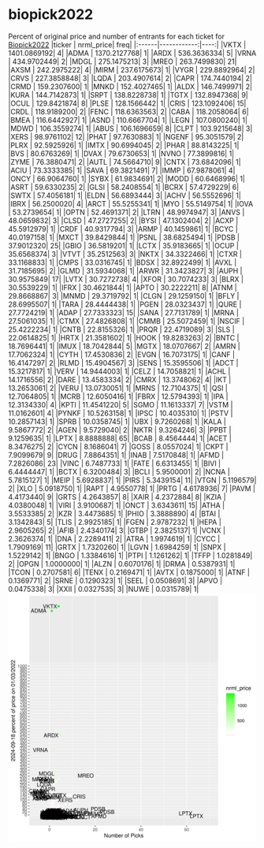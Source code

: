 # biopick2022
Percent of original price and number of entrants for each ticket for [Biopick2022](https://twitter.com/hashtag/Biopick2022)
|ticker |   nrml_price| freq|
|:------|------------:|----:|
|VKTX   | 1401.0869192|    4|
|ADMA   | 1370.2127768|    1|
|ARDX   |  536.3636334|    5|
|VRNA   |  434.9702449|    2|
|MDGL   |  275.1475213|    3|
|MREO   |  263.7499830|   21|
|AXSM   |  242.2975222|    4|
|MIRM   |  237.6175673|    1|
|VYGR   |  229.8892964|    2|
|CRVS   |  227.3858848|    3|
|LQDA   |  203.4907614|    2|
|CAPR   |  174.7440194|    2|
|CRMD   |  159.2307600|    1|
|MNKD   |  152.4027465|    1|
|ALDX   |  146.7499971|    2|
|KURA   |  144.7142873|    1|
|SRPT   |  138.8228738|    1|
|TGTX   |  132.8947368|    9|
|OCUL   |  129.8421874|    8|
|PLSE   |  128.1566442|    1|
|CRIS   |  123.1092406|   15|
|CRDL   |  118.9189200|    2|
|FENC   |  118.6363563|    2|
|CABA   |  118.2058064|    6|
|BMEA   |  116.6442927|    1|
|ASND   |  110.6667704|    1|
|LEGN   |  107.0800240|    1|
|MDWD   |  106.3559274|    1|
|ABUS   |  106.1696659|    8|
|CLPT   |  103.9215648|    3|
|XERS   |   98.9761102|   12|
|PHAT   |   97.7630883|    1|
|NGENF  |   95.3051579|    2|
|PLRX   |   92.5925926|    1|
|IMTX   |   90.6994045|    2|
|PHAR   |   88.8143225|    1|
|BVS    |   80.6763269|    1|
|DVAX   |   79.6730653|    1|
|NVNO   |   77.3899816|    1|
|ZYME   |   76.3880471|    2|
|AUTL   |   74.5664710|    9|
|CNTX   |   73.6842096|    1|
|ACIU   |   73.3333385|    1|
|SAVA   |   69.3821491|    7|
|IMMP   |   67.9878061|    4|
|ONCY   |   66.9064760|    1|
|SYBX   |   61.9834691|    2|
|MODD   |   60.6468996|    1|
|ASRT   |   59.6330235|    2|
|GLSI   |   58.2408554|    1|
|BCRX   |   57.4729229|    6|
|SWTX   |   57.4056181|    1|
|ELDN   |   56.6893444|    3|
|ACHV   |   56.5552696|    1|
|IBRX   |   56.2500020|    4|
|ARCT   |   55.5255341|    1|
|MYO    |   55.5149754|    1|
|IOVA   |   53.2739654|    1|
|OPTN   |   52.4691371|    2|
|LTRN   |   48.9974947|    3|
|ANVS   |   48.0659832|    3|
|CLSD   |   47.2727255|    2|
|BYSI   |   47.1302404|    2|
|ACXP   |   45.5912979|    1|
|CRDF   |   40.9317794|    3|
|ARMP   |   40.1459861|    1|
|BCYC   |   40.0197158|    1|
|MXCT   |   39.8429844|    1|
|PSNL   |   38.6825494|    1|
|PDSB   |   37.9012320|   25|
|GBIO   |   36.5819201|    1|
|LCTX   |   35.9183665|    1|
|OCUP   |   35.6568374|    3|
|VTVT   |   35.2512563|    3|
|NKTX   |   34.3322466|    1|
|CTXR   |   33.1168833|    1|
|CMPS   |   33.0316745|    1|
|BDSX   |   32.8922499|    1|
|AVXL   |   31.7185695|    2|
|GLMD   |   31.5934068|    1|
|ARWR   |   31.3423827|    3|
|AUPH   |   30.9575849|   17|
|LVTX   |   30.7272738|    4|
|XFOR   |   30.7074233|    3|
|BLRX   |   30.5539229|    1|
|IFRX   |   30.4621844|    1|
|APTO   |   30.2222211|    8|
|ATNM   |   29.8668867|    3|
|MNMD   |   29.3719792|    1|
|CLGN   |   29.1259150|    1|
|BFLY   |   28.6995507|    1|
|TARA   |   28.4444438|    1|
|PGEN   |   28.0323437|    1|
|QURE   |   27.7724219|    1|
|ADAP   |   27.7333323|   15|
|SANA   |   27.7131789|    1|
|MRNA   |   27.5061035|    1|
|CTMX   |   27.4826808|    1|
|CMMB   |   25.5072459|    1|
|NSCIF  |   25.4222234|    1|
|CNTB   |   22.8155326|    1|
|PRQR   |   22.4719089|    3|
|SLS    |   22.0614825|    1|
|HRTX   |   21.3581602|    1|
|HOOK   |   19.8283263|    2|
|BNTC   |   18.7696441|    1|
|IMUX   |   18.7042844|    5|
|MGTX   |   18.0707667|    2|
|AMRN   |   17.7062324|    1|
|CYTH   |   17.4530836|    2|
|EVGN   |   16.7073175|    1|
|CANF   |   16.4147297|    2|
|RLMD   |   15.4904567|    3|
|SENS   |   15.3595506|    1|
|ADCT   |   15.3217817|    1|
|VERV   |   14.9444003|    1|
|CELZ   |   14.7058821|    1|
|ACHL   |   14.1716556|    2|
|DARE   |   13.4583334|    2|
|CMRX   |   13.3748062|    4|
|IKT    |   13.2653061|    2|
|VERU   |   13.0730051|    1|
|MRNS   |   12.7104375|    1|
|QSI    |   12.7064805|    1|
|MCRB   |   12.6050416|    1|
|FBRX   |   12.5794393|    1|
|IPA    |   12.3134330|    4|
|KPTI   |   11.4541220|    5|
|SGMO   |   11.1613337|    7|
|VSTM   |   11.0162601|    4|
|PYNKF  |   10.5263158|    1|
|IPSC   |   10.4035310|    1|
|PSTV   |   10.2857143|    1|
|SPRB   |   10.0358745|    1|
|UBX    |    9.7260268|    1|
|KALA   |    9.5867772|    2|
|AGEN   |    9.5729040|    2|
|NKTR   |    9.3264246|    3|
|PPBT   |    9.1259635|    1|
|LPTX   |    8.8888888|   65|
|BCAB   |    8.4564444|    1|
|ACET   |    8.3476275|    2|
|CYCN   |    8.1686041|    7|
|GOSS   |    8.0557024|    1|
|CKPT   |    7.9099679|    9|
|DRUG   |    7.8864351|    1|
|INAB   |    7.5170848|    1|
|AFMD   |    7.2826086|   23|
|VINC   |    6.7487733|    1|
|FATE   |    6.6313455|    1|
|BIVI   |    6.4444447|    1|
|BCTX   |    6.3200484|    3|
|BCLI   |    5.9500001|    2|
|NCNA   |    5.7815127|    1|
|MEIP   |    5.6928837|    1|
|PIRS   |    5.3439154|   11|
|VTGN   |    5.1196579|    2|
|XLO    |    5.0918750|    1|
|RAPT   |    4.9550778|    1|
|PRTG   |    4.6178936|    7|
|PAVM   |    4.4173440|    9|
|GRTS   |    4.2643857|    8|
|XAIR   |    4.2372884|    8|
|KZIA   |    4.0380048|    1|
|VIRI   |    3.9100687|    1|
|ONCT   |    3.6343611|   15|
|ATHA   |    3.5533385|    2|
|KZR    |    3.4473685|    1|
|PHIO   |    3.3888890|    4|
|BTAI   |    3.1342843|    5|
|TLIS   |    2.9925185|    1|
|FGEN   |    2.9787232|    1|
|HEPA   |    2.9605265|    2|
|AFIB   |    2.4340174|    3|
|GTBP   |    2.3825137|    1|
|VCNX   |    2.3626374|    1|
|DNA    |    2.2289411|    2|
|ATRA   |    1.9974619|    1|
|CYCC   |    1.7909169|   11|
|GRTX   |    1.7320260|    1|
|LGVN   |    1.6984259|    1|
|SNPX   |    1.5229142|    1|
|BNGO   |    1.3384616|    1|
|PTPI   |    1.1261262|    1|
|TFFP   |    1.0281849|    2|
|OPGN   |    1.0000000|    1|
|ALZN   |    0.6070176|    1|
|DRMA   |    0.5387931|    1|
|TCON   |    0.2707581|    6|
|TENX   |    0.2169471|    1|
|AVTX   |    0.1875000|    1|
|ATNF   |    0.1369771|    2|
|SRNE   |    0.1290323|    1|
|SEEL   |    0.0508691|    3|
|APVO   |    0.0475338|    3|
|XXII   |    0.0327535|    3|
|NUWE   |    0.0315789|    1|
![retvspicks](biopicks.png?raw=true)
